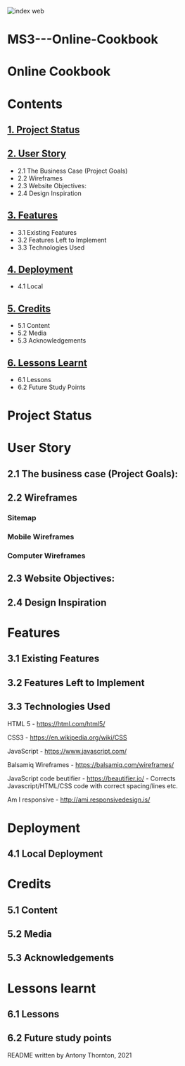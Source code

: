 ![index web](documentation-assets/wireframe-images/ms2_memory_game_device_screenshots.jpg)

# MS3---Online-Cookbook

# Online Cookbook

# Contents

## [1. Project Status](#project-status "1. Project Status")
## [2. User Story](#user-story "2. User Story")
* 2.1 The Business Case (Project Goals)
* 2.2 Wireframes
* 2.3 Website Objectives:
* 2.4 Design Inspiration
## [3. Features](#features "3. Features")
* 3.1 Existing Features
* 3.2 Features Left to Implement
* 3.3 Technologies Used
## [4. Deployment](#deployment "4. Deployment")
* 4.1 Local
## [5. Credits](#credits "5. Credits")
* 5.1 Content
* 5.2 Media
* 5.3 Acknowledgements
## [6. Lessons Learnt](#lessons-learnt "6. Lessons Learnt")
* 6.1 Lessons
* 6.2 Future Study Points

#
# Project Status


# User Story
## 2.1 The business case (Project Goals):


## 2.2 Wireframes

### Sitemap



### Mobile Wireframes

### Computer Wireframes




## 2.3 Website Objectives:


## 2.4 Design Inspiration


# Features


## 3.1 Existing Features


## 3.2 Features Left to Implement


## 3.3 Technologies Used
HTML 5 - https://html.com/html5/

CSS3 - https://en.wikipedia.org/wiki/CSS

JavaScript - https://www.javascript.com/

Balsamiq Wireframes - https://balsamiq.com/wireframes/

JavaScript code beutifier - https://beautifier.io/ - Corrects Javascript/HTML/CSS code with correct spacing/lines etc.

Am I responsive - http://ami.responsivedesign.is/



# Deployment

## 4.1 Local Deployment


# Credits
## 5.1 Content


## 5.2 Media


## 5.3 Acknowledgements


# Lessons learnt
## 6.1 Lessons


## 6.2 Future study points



README written by Antony Thornton, 2021




